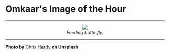 # Omkaar's Image of the Hour

---

<div align="center">

<a href="https://unsplash.com/photos/a-butterfly-rests-on-a-pink-flower-mDtTXIhzAww">
  <img src="https://images.unsplash.com/photo-1753150972975-0524f7f24888?crop=entropy&cs=tinysrgb&fit=max&fm=jpg&ixid=M3w3NjA2Nzh8MHwxfHJhbmRvbXx8fHx8fHx8fDE3NTM3NjUyMDB8&ixlib=rb-4.1.0&q=80&w=1080" style="max-width:100%; height:auto;">
</a>

<br>
<i>Feeding butterfly.</i>

</div>

---

**Photo by** [Chris Hardy](https://unsplash.com/@chrishardyphotography) **on Unsplash**
